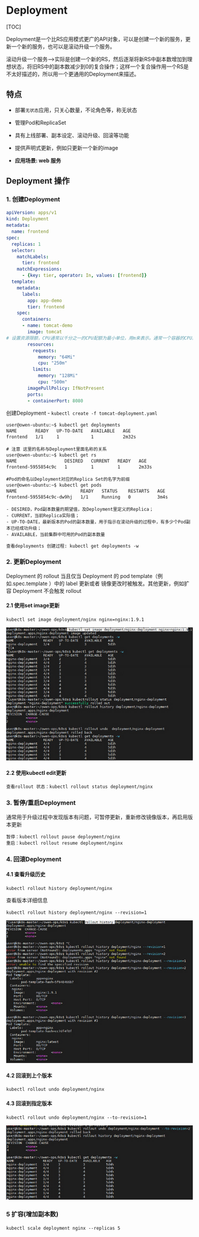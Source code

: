 # Deployment

[TOC]

Deployment是⼀个⽐RS应⽤模式更⼴的API对象，可以是创建⼀个新的服务，更新⼀个新的服务，也可以是滚动升级⼀个服务。

滚动升级⼀个服务-->实际是创建⼀个新的RS，然后逐渐将新RS中副本数增加到理想状态，将旧RS中的副本数减少到0的复合操作；这样⼀个复合操作⽤⼀个RS是不太好描述的，所以⽤⼀个更通⽤的Deployment来描述。

## 特点

- 部署`无状态`应用，只关心数量，不论角色等，称无状态
- 管理Pod和ReplicaSet
- 具有上线部署、副本设定、滚动升级、回滚等功能
- 提供声明式更新，例如只更新一个新的image

- **应用场景: web 服务**

## Deployment 操作

### 1. 创建Deployment

```yaml
apiVersion: apps/v1
kind: Deployment
metadata:
  name: frontend
spec:
  replicas: 1
  selector:
    matchLabels:
      tier: frontend
    matchExpressions:
      - {key: tier, operator: In, values: [frontend]}
  template:
    metadata:
      labels:
        app: app-demo
        tier: frontend
    spec:
      containers:
      - name: tomcat-demo
        image: tomcat
# 设置资源限额，CPU通常以千分之一的CPU配额为最小单位，用m来表示。通常一个容器的CPU配额被定义为100~300m，即占用0.1~0.3个CPU；
        resources:
          requests:
            memory: "64Mi"
            cpu: "250m"
          limits:
            memory: "128Mi"
            cpu: "500m"
        imagePullPolicy: IfNotPresent
        ports:
        - containerPort: 8080
```

创建Deployment - `kubectl create -f tomcat-deployment.yaml`

``` text
user@owen-ubuntu:~$ kubectl get deployments
NAME       READY   UP-TO-DATE   AVAILABLE   AGE
frontend   1/1     1            1           2m32s

# 注意 这里的名称与Deployment里面名称的关系
user@owen-ubuntu:~$ kubectl get rs
NAME                  DESIRED   CURRENT   READY   AGE
frontend-5955854c9c   1         1         1       2m33s

#Pod的命名以Deployment对应的Replica Set的名字为前缀
user@owen-ubuntu:~$ kubectl get pods
NAME                        READY   STATUS    RESTARTS   AGE
frontend-5955854c9c-dw9hj   1/1     Running   0          3m4s

- DESIRED，Pod副本数量的期望值，及Deployment里定义的Replica；
- CURRENT，当前Replica实际值；
- UP-TO-DATE，最新版本的Pod的副本数量，用于指示在滚动升级的过程中，有多少个Pod副本已经成功升级；
- AVAILABLE，当前集群中可用的Pod的副本数量
```

`查看deployments 创建过程: kubectl get deployments -w`

### 2. 更新Deployment

Deployment 的 rollout 当且仅当 Deployment 的 pod template（例如.spec.template ）中的 label 更新或者 镜像更改时被触发。其他更新，例如扩容 Deployment 不会触发 rollout

#### 2.1 使用set image更新

`kubectl set image deployment/nginx nginx=nginx:1.9.1`

![kubectl set image](./images/set-image.png)

#### 2.2 使用kubectl edit更新

`查看rollout 状态：kubectl rollout status deployment/nginx`

### 3. 暂停/重启Deployment

通常用于升级过程中发现版本有问题，可暂停更新，重新修改镜像版本，再启用版本更新

``` shell
暂停：kubectl rollout pause deployment/nginx
重启：kubectl rollout resume deployment/nginx
```

### 4. 回滚Deployment

#### 4.1 查看升级历史

`kubectl rollout history deployment/nginx`

查看版本详细信息

`kubectl rollout history deployment/nginx --revision=1`

![rollout-revision](images/rollout-revision.png)

#### 4.2 回滚到上个版本

`kubectl rollout undo deployment/nginx`

#### 4.3 回滚到指定版本

`kubectl rollout undo deployment/nginx --to-revision=1`

![rollout-undo](images/rollout-undo.png)

### 5 扩容(增加副本数)

`kubectl scale deployment nginx --replicas 5`
